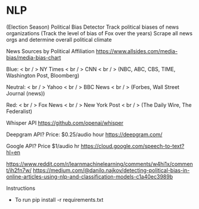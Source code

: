 # NLP
(Election Season) Political Bias Detector 
Track political biases of news organizations (Track the level of bias of Fox over the years)
Scrape all news orgs and determine overall political climate

News Sources by Political Affiliation
https://www.allsides.com/media-bias/media-bias-chart


Blue:
< br / >
NY Times
< br / >
CNN
< br / >
(NBC, 
ABC, 
CBS, 
TIME, 
Washington Post, 
Bloomberg)

Neutral:
< br / >
Yahoo
< br / >
BBC News
< br / >
(Forbes, 
Wall Street Journal (news))

Red:
< br / >
Fox News
< br / >
New York Post
< br / >
(The Daily Wire, 
The Federalist)



Whisper API
https://github.com/openai/whisper

Deepgram API? Price: $0.25/audio hour
https://deepgram.com/

Google API? Price $1/audio hr
https://cloud.google.com/speech-to-text?hl=en


https://www.reddit.com/r/learnmachinelearning/comments/w4hi1x/comment/ih2fn7w/
https://medium.com/@danilo.najkov/detecting-political-bias-in-online-articles-using-nlp-and-classification-models-c1a40ec3989b


Instructions
- To run 
pip install -r requirements.txt
